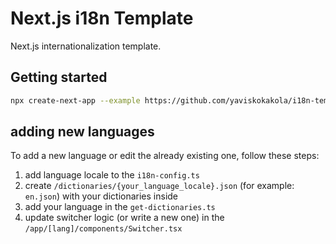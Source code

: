# Next.js i18n Template

Next.js internationalization template.

## Getting started

```sh
npx create-next-app --example https://github.com/yaviskokakola/i18n-template
```

## adding new languages

To add a new language or edit the already existing one, follow these steps:

1. add language locale to the `i18n-config.ts`
2. create `/dictionaries/{your_language_locale}.json` (for example: `en.json`) with your dictionaries inside
3. add your language in the `get-dictionaries.ts`
4. update switcher logic (or write a new one) in the `/app/[lang]/components/Switcher.tsx`
